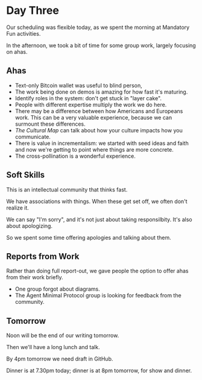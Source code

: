 # Day Three

Our scheduling was flexible today, as we spent the morning at
Mandatory Fun activities.

In the afternoon, we took a bit of time for some group work, largely
focusing on ahas.

## Ahas

* Text-only Bitcoin wallet was useful to blind person, 
* The work being done on demos is amazing for how fast it's maturing. 
* Identify roles in the system: don't get stuck in "layer cake". 
* People with different expertise multiply the work we do here.
* There may be a difference between how Americans and Europeans work. This can be a very valuable experience, because we can surmount these differences.
* _The Cultural Map_ can talk about how your culture impacts how you communicate.
* There is value in incrementalism: we started with seed ideas and faith and now we're getting to point where things are more concrete.
* The cross-pollination is a wonderful experience.

## Soft Skills

This is an intellectual community that thinks fast.

We have associations with things. When these get set off, we
often don't realize it.

We can say "I'm sorry", and it's not just about taking
responsilbity. It's also about apologizing.

So we spent some time offering apologies and talking about them.

## Reports from Work

Rather than doing full report-out, we gave people the option to offer
ahas from their work briefly.

* One group forgot about diagrams.
* The Agent Minimal Protocol group is looking for feedback from the community.

## Tomorrow 

Noon will be the end of our writing tomorrow.

Then we'll have a long lunch and talk.

By 4pm tomorrow we need draft in GitHub.

Dinner is at 7.30pm today; dinner is at 8pm tomorrow, for show and dinner.


